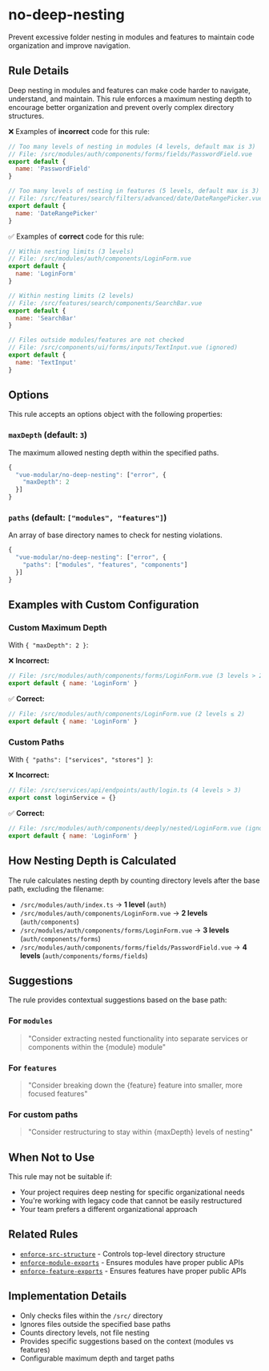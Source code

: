# no-deep-nesting

Prevent excessive folder nesting in modules and features to maintain code organization and improve navigation.

## Rule Details

Deep nesting in modules and features can make code harder to navigate, understand, and maintain. This rule enforces a maximum nesting depth to encourage better organization and prevent overly complex directory structures.

❌ Examples of **incorrect** code for this rule:

```javascript
// Too many levels of nesting in modules (4 levels, default max is 3)
// File: /src/modules/auth/components/forms/fields/PasswordField.vue
export default {
  name: 'PasswordField'
}

// Too many levels of nesting in features (5 levels, default max is 3)  
// File: /src/features/search/filters/advanced/date/DateRangePicker.vue
export default {
  name: 'DateRangePicker'
}
```

✅ Examples of **correct** code for this rule:

```javascript
// Within nesting limits (3 levels)
// File: /src/modules/auth/components/LoginForm.vue
export default {
  name: 'LoginForm'
}

// Within nesting limits (2 levels)
// File: /src/features/search/components/SearchBar.vue  
export default {
  name: 'SearchBar'
}

// Files outside modules/features are not checked
// File: /src/components/ui/forms/inputs/TextInput.vue (ignored)
export default {
  name: 'TextInput'
}
```

## Options

This rule accepts an options object with the following properties:

### `maxDepth` (default: `3`)

The maximum allowed nesting depth within the specified paths.

```javascript
{
  "vue-modular/no-deep-nesting": ["error", {
    "maxDepth": 2
  }]
}
```

### `paths` (default: `["modules", "features"]`)

An array of base directory names to check for nesting violations.

```javascript
{
  "vue-modular/no-deep-nesting": ["error", {
    "paths": ["modules", "features", "components"]
  }]
}
```

## Examples with Custom Configuration

### Custom Maximum Depth

With `{ "maxDepth": 2 }`:

❌ **Incorrect:**

```javascript
// File: /src/modules/auth/components/forms/LoginForm.vue (3 levels > 2)
export default { name: 'LoginForm' }
```

✅ **Correct:**

```javascript  
// File: /src/modules/auth/components/LoginForm.vue (2 levels ≤ 2)
export default { name: 'LoginForm' }
```

### Custom Paths

With `{ "paths": ["services", "stores"] }`:

❌ **Incorrect:**

```javascript
// File: /src/services/api/endpoints/auth/login.ts (4 levels > 3)
export const loginService = {}
```

✅ **Correct:**

```javascript
// File: /src/modules/auth/components/deeply/nested/LoginForm.vue (ignored - not in services/stores)
export default { name: 'LoginForm' }
```

## How Nesting Depth is Calculated

The rule calculates nesting depth by counting directory levels after the base path, excluding the filename:

- `/src/modules/auth/index.ts` → **1 level** (`auth`)
- `/src/modules/auth/components/LoginForm.vue` → **2 levels** (`auth/components`)  
- `/src/modules/auth/components/forms/LoginForm.vue` → **3 levels** (`auth/components/forms`)
- `/src/modules/auth/components/forms/fields/PasswordField.vue` → **4 levels** (`auth/components/forms/fields`)

## Suggestions

The rule provides contextual suggestions based on the base path:

### For `modules`
>
> "Consider extracting nested functionality into separate services or components within the {module} module"

### For `features`  
>
> "Consider breaking down the {feature} feature into smaller, more focused features"

### For custom paths
>
> "Consider restructuring to stay within {maxDepth} levels of nesting"

## When Not to Use

This rule may not be suitable if:

- Your project requires deep nesting for specific organizational needs
- You're working with legacy code that cannot be easily restructured
- Your team prefers a different organizational approach

## Related Rules

- [`enforce-src-structure`](./enforce-src-structure.md) - Controls top-level directory structure
- [`enforce-module-exports`](./enforce-module-exports.md) - Ensures modules have proper public APIs
- [`enforce-feature-exports`](./enforce-feature-exports.md) - Ensures features have proper public APIs

## Implementation Details

- Only checks files within the `/src/` directory
- Ignores files outside the specified base paths
- Counts directory levels, not file nesting
- Provides specific suggestions based on the context (modules vs features)
- Configurable maximum depth and target paths
